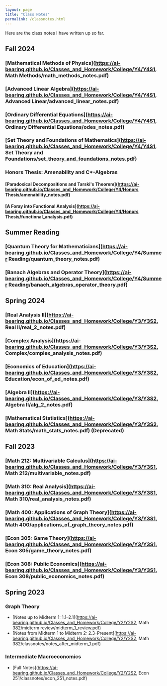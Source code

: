 ```yaml
---
layout: page
title: "Class Notes"
permalink: /classnotes.html
---
```

Here are the class notes I have written up so far.
## Fall 2024
### [Mathematical Methods of Physics](https://ai-bearing.github.io/Classes_and_Homework/College/Y4/Y4S1, Math Methods/math_methods_notes.pdf)
### [Advanced Linear Algebra](https://ai-bearing.github.io/Classes_and_Homework/College/Y4/Y4S1, Advanced Linear/advanced_linear_notes.pdf)
### [Ordinary Differential Equations](https://ai-bearing.github.io/Classes_and_Homework/College/Y4/Y4S1, Ordinary Differential Equations/odes_notes.pdf)
### [Set Theory and Foundations of Mathematics](https://ai-bearing.github.io/Classes_and_Homework/College/Y4/Y4S1, Set Theory and Foundations/set_theory_and_foundations_notes.pdf)
### Honors Thesis: Amenability and C*-Algebras
#### [Paradoxical Decompositions and Tarski's Theorem](https://ai-bearing.github.io/Classes_and_Homework/College/Y4/Honors Thesis/amenability_notes.pdf)
#### [A Foray into Functional Analysis](https://ai-bearing.github.io/Classes_and_Homework/College/Y4/Honors Thesis/functional_analysis.pdf)
## Summer Reading
### [Quantum Theory for Mathematicians](https://ai-bearing.github.io/Classes_and_Homework/College/Y4/Summer Reading/quantum_theory_notes.pdf)
### [Banach Algebras and Operator Theory](https://ai-bearing.github.io/Classes_and_Homework/College/Y4/Summer Reading/banach_algebras_operator_theory.pdf)
## Spring 2024
### [Real Analysis II](https://ai-bearing.github.io/Classes_and_Homework/College/Y3/Y3S2, Real II/real_2_notes.pdf)
### [Complex Analysis](https://ai-bearing.github.io/Classes_and_Homework/College/Y3/Y3S2, Complex/complex_analysis_notes.pdf)
### [Economics of Education](https://ai-bearing.github.io/Classes_and_Homework/College/Y3/Y3S2, Education/econ_of_ed_notes.pdf)
### [Algebra II](https://ai-bearing.github.io/Classes_and_Homework/College/Y3/Y3S2, Algebra II/alg_2_notes.pdf)
### [Mathematical Statistics](https://ai-bearing.github.io/Classes_and_Homework/College/Y3/Y3S2, Math Stats/math_stats_notes.pdf) (Deprecated)

## Fall 2023
### [Math 212: Multivariable Calculus](https://ai-bearing.github.io/Classes_and_Homework/College/Y3/Y3S1, Math 212/multivariable_notes.pdf)
### [Math 310: Real Analysis](https://ai-bearing.github.io/Classes_and_Homework/College/Y3/Y3S1, Math 310/real_analysis_notes.pdf)
### [Math 400: Applications of Graph Theory](https://ai-bearing.github.io/Classes_and_Homework/College/Y3/Y3S1, Math 400/applications_of_graph_theory_notes.pdf)
### [Econ 305: Game Theory](https://ai-bearing.github.io/Classes_and_Homework/College/Y3/Y3S1, Econ 305/game_theory_notes.pdf)
### [Econ 308: Public Economics](https://ai-bearing.github.io/Classes_and_Homework/College/Y3/Y3S1, Econ 308/public_economics_notes.pdf)

## Spring 2023
### Graph Theory
- [Notes up to Midterm 1: 1.1–2.1](https://ai-bearing.github.io/Classes_and_Homework/College/Y2/Y2S2, Math 382/midterm review/midterm_1_review.pdf)
- [Notes from Midterm 1 to Midterm 2: 2.3–Present](https://ai-bearing.github.io/Classes_and_Homework/College/Y2/Y2S2, Math 382/classnotes/notes_after_midterm_1.pdf)

### Intermediate Macroeconomics
- [Full Notes](https://ai-bearing.github.io/Classes_and_Homework/College/Y2/Y2S2, Econ 251/classnotes/econ_251_notes.pdf)
